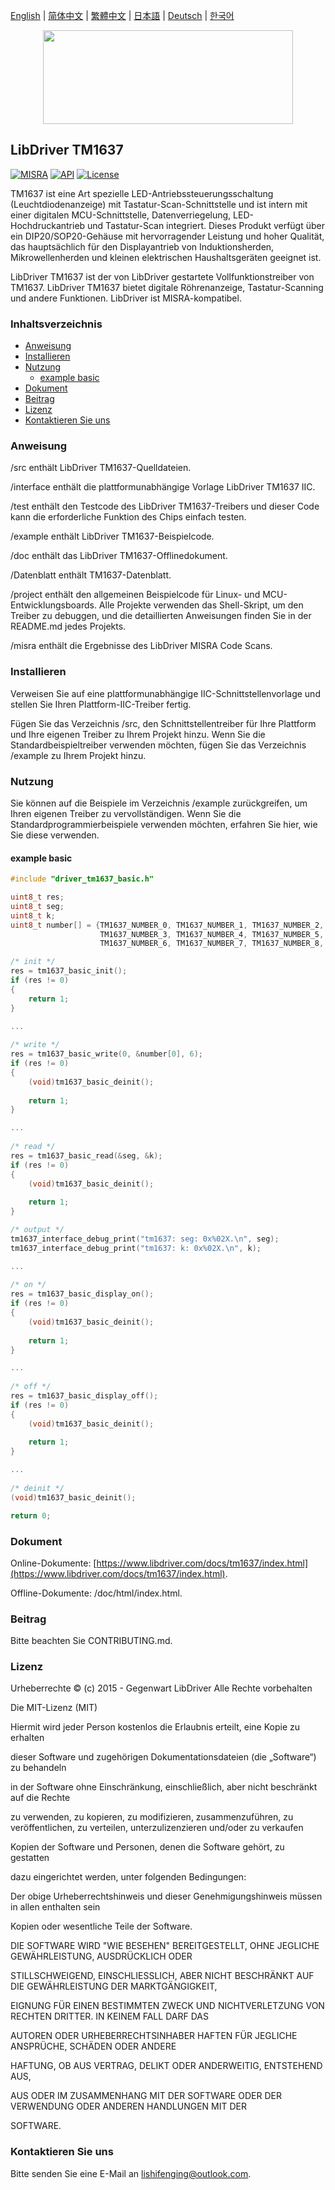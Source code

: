 [English](/README.md) | [ 简体中文](/README_zh-Hans.md) | [繁體中文](/README_zh-Hant.md) | [日本語](/README_ja.md) | [Deutsch](/README_de.md) | [한국어](/README_ko.md)

<div align=center>
<img src="/doc/image/logo.svg" width="400" height="150"/>
</div>

## LibDriver TM1637

[![MISRA](https://img.shields.io/badge/misra-compliant-brightgreen.svg)](/misra/README.md) [![API](https://img.shields.io/badge/api-reference-blue.svg)](https://www.libdriver.com/docs/tm1637/index.html) [![License](https://img.shields.io/badge/license-MIT-brightgreen.svg)](/LICENSE) 

TM1637 ist eine Art spezielle LED-Antriebssteuerungsschaltung (Leuchtdiodenanzeige) mit Tastatur-Scan-Schnittstelle und ist intern mit einer digitalen MCU-Schnittstelle, Datenverriegelung, LED-Hochdruckantrieb und Tastatur-Scan integriert. Dieses Produkt verfügt über ein DIP20/SOP20-Gehäuse mit hervorragender Leistung und hoher Qualität, das hauptsächlich für den Displayantrieb von Induktionsherden, Mikrowellenherden und kleinen elektrischen Haushaltsgeräten geeignet ist.

LibDriver TM1637 ist der von LibDriver gestartete Vollfunktionstreiber von TM1637. LibDriver TM1637 bietet digitale Röhrenanzeige, Tastatur-Scanning und andere Funktionen. LibDriver ist MISRA-kompatibel.

### Inhaltsverzeichnis

  - [Anweisung](#Anweisung)
  - [Installieren](#Installieren)
  - [Nutzung](#Nutzung)
    - [example basic](#example-basic)
  - [Dokument](#Dokument)
  - [Beitrag](#Beitrag)
  - [Lizenz](#Lizenz)
  - [Kontaktieren Sie uns](#Kontaktieren-Sie-uns)

### Anweisung

/src enthält LibDriver TM1637-Quelldateien.

/interface enthält die plattformunabhängige Vorlage LibDriver TM1637 IIC.

/test enthält den Testcode des LibDriver TM1637-Treibers und dieser Code kann die erforderliche Funktion des Chips einfach testen.

/example enthält LibDriver TM1637-Beispielcode.

/doc enthält das LibDriver TM1637-Offlinedokument.

/Datenblatt enthält TM1637-Datenblatt.

/project enthält den allgemeinen Beispielcode für Linux- und MCU-Entwicklungsboards. Alle Projekte verwenden das Shell-Skript, um den Treiber zu debuggen, und die detaillierten Anweisungen finden Sie in der README.md jedes Projekts.

/misra enthält die Ergebnisse des LibDriver MISRA Code Scans.

### Installieren

Verweisen Sie auf eine plattformunabhängige IIC-Schnittstellenvorlage und stellen Sie Ihren Plattform-IIC-Treiber fertig.

Fügen Sie das Verzeichnis /src, den Schnittstellentreiber für Ihre Plattform und Ihre eigenen Treiber zu Ihrem Projekt hinzu. Wenn Sie die Standardbeispieltreiber verwenden möchten, fügen Sie das Verzeichnis /example zu Ihrem Projekt hinzu.

### Nutzung

Sie können auf die Beispiele im Verzeichnis /example zurückgreifen, um Ihren eigenen Treiber zu vervollständigen. Wenn Sie die Standardprogrammierbeispiele verwenden möchten, erfahren Sie hier, wie Sie diese verwenden.

#### example basic

```C
#include "driver_tm1637_basic.h"

uint8_t res;
uint8_t seg;
uint8_t k;
uint8_t number[] = {TM1637_NUMBER_0, TM1637_NUMBER_1, TM1637_NUMBER_2,
                    TM1637_NUMBER_3, TM1637_NUMBER_4, TM1637_NUMBER_5,
                    TM1637_NUMBER_6, TM1637_NUMBER_7, TM1637_NUMBER_8, TM1637_NUMBER_9};

/* init */
res = tm1637_basic_init();
if (res != 0)
{
    return 1;
}

...
    
/* write */
res = tm1637_basic_write(0, &number[0], 6);
if (res != 0)
{
    (void)tm1637_basic_deinit();
    
    return 1;
}

...
    
/* read */
res = tm1637_basic_read(&seg, &k);
if (res != 0)
{
    (void)tm1637_basic_deinit();
    
    return 1;
}

/* output */
tm1637_interface_debug_print("tm1637: seg: 0x%02X.\n", seg);
tm1637_interface_debug_print("tm1637: k: 0x%02X.\n", k);

...
    
/* on */
res = tm1637_basic_display_on();
if (res != 0)
{
    (void)tm1637_basic_deinit();
    
    return 1;
}

...
    
/* off */
res = tm1637_basic_display_off();
if (res != 0)
{
    (void)tm1637_basic_deinit();
    
    return 1;
}

...
    
/* deinit */
(void)tm1637_basic_deinit();

return 0;
```
### Dokument

Online-Dokumente: [https://www.libdriver.com/docs/tm1637/index.html](https://www.libdriver.com/docs/tm1637/index.html).

Offline-Dokumente: /doc/html/index.html.

### Beitrag

Bitte beachten Sie CONTRIBUTING.md.

### Lizenz

Urheberrechte © (c) 2015 - Gegenwart LibDriver Alle Rechte vorbehalten



Die MIT-Lizenz (MIT)



Hiermit wird jeder Person kostenlos die Erlaubnis erteilt, eine Kopie zu erhalten

dieser Software und zugehörigen Dokumentationsdateien (die „Software“) zu behandeln

in der Software ohne Einschränkung, einschließlich, aber nicht beschränkt auf die Rechte

zu verwenden, zu kopieren, zu modifizieren, zusammenzuführen, zu veröffentlichen, zu verteilen, unterzulizenzieren und/oder zu verkaufen

Kopien der Software und Personen, denen die Software gehört, zu gestatten

dazu eingerichtet werden, unter folgenden Bedingungen:



Der obige Urheberrechtshinweis und dieser Genehmigungshinweis müssen in allen enthalten sein

Kopien oder wesentliche Teile der Software.



DIE SOFTWARE WIRD "WIE BESEHEN" BEREITGESTELLT, OHNE JEGLICHE GEWÄHRLEISTUNG, AUSDRÜCKLICH ODER

STILLSCHWEIGEND, EINSCHLIESSLICH, ABER NICHT BESCHRÄNKT AUF DIE GEWÄHRLEISTUNG DER MARKTGÄNGIGKEIT,

EIGNUNG FÜR EINEN BESTIMMTEN ZWECK UND NICHTVERLETZUNG VON RECHTEN DRITTER. IN KEINEM FALL DARF DAS

AUTOREN ODER URHEBERRECHTSINHABER HAFTEN FÜR JEGLICHE ANSPRÜCHE, SCHÄDEN ODER ANDERE

HAFTUNG, OB AUS VERTRAG, DELIKT ODER ANDERWEITIG, ENTSTEHEND AUS,

AUS ODER IM ZUSAMMENHANG MIT DER SOFTWARE ODER DER VERWENDUNG ODER ANDEREN HANDLUNGEN MIT DER

SOFTWARE.

### Kontaktieren Sie uns

Bitte senden Sie eine E-Mail an lishifenging@outlook.com.